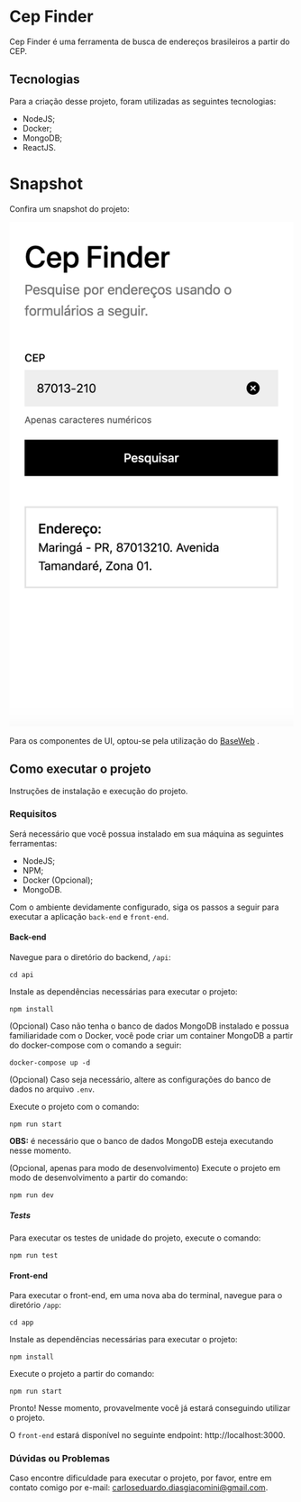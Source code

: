 # Cep Finder
Cep Finder é uma ferramenta de busca de endereços brasileiros a partir do CEP.

## Tecnologias
Para a criação desse projeto, foram utilizadas as seguintes tecnologias:
- NodeJS;
- Docker;
- MongoDB;
- ReactJS.

# Snapshot
Confira um snapshot do projeto:

![Snapshot](./docs/snapshot.png)

Para os componentes de UI, optou-se pela utilização do [BaseWeb](https://baseweb.design/) .

## Como executar o projeto
Instruções de instalação e execução do projeto.

### Requisitos
Será necessário que você possua instalado em sua máquina as seguintes ferramentas:

- NodeJS;
- NPM;
- Docker (Opcional);
- MongoDB.

Com o ambiente devidamente configurado, siga os passos a seguir para executar a aplicação `back-end` e `front-end`.

#### Back-end
Navegue para o diretório do backend, `/api`:
```
cd api
```

Instale as dependências necessárias para executar o projeto:
```
npm install
```

(Opcional) Caso não tenha o banco de dados MongoDB instalado e possua familiaridade com o Docker, você pode criar um container MongoDB a partir do docker-compose com o comando a seguir:
```
docker-compose up -d
```

(Opcional) Caso seja necessário, altere as configurações do banco de dados no arquivo `.env`.

Execute o projeto com o comando:
```
npm run start
```
**OBS:** é necessário que o banco de dados MongoDB esteja executando nesse momento.

(Opcional, apenas para modo de desenvolvimento) Execute o projeto em modo de desenvolvimento a partir do comando:
```
npm run dev
```

##### Tests
Para executar os testes de unidade do projeto, execute o comando:
```
npm run test
```

#### Front-end
Para executar o front-end, em uma nova aba do terminal, navegue para o diretório `/app`:
```
cd app
```

Instale as dependências necessárias para executar o projeto:
```
npm install
```

Execute o projeto a partir do comando:
```
npm run start
```

Pronto! Nesse momento, provavelmente você já estará conseguindo utilizar o projeto.

O `front-end` estará disponível no seguinte endpoint: http://localhost:3000.

### Dúvidas ou Problemas
Caso encontre dificuldade para executar o projeto, por favor, entre em contato comigo por e-mail: carloseduardo.diasgiacomini@gmail.com.
